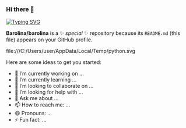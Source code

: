 ### Hi there 👋 

[![Typing SVG](https://readme-typing-svg.herokuapp.com?color=%2336BCF7&center=true&vCenter=true&lines=I'm++architect++and+like++code%2C+;+software%2C+solution++and+bag)](https://git.io/typing-svg)



**Barolina/barolina** is a ✨ _special_ ✨ repository because its `README.md` (this file) appears on your GitHub profile.

file:///C:/Users/user/AppData/Local/Temp/python.svg


Here are some ideas to get you started:

- 🔭 I’m currently working on ...
- 🌱 I’m currently learning ...
- 👯 I’m looking to collaborate on ...
- 🤔 I’m looking for help with ...
- 💬 Ask me about ...
- 📫 How to reach me: ...
- 😄 Pronouns: ...
- ⚡ Fun fact: ...


